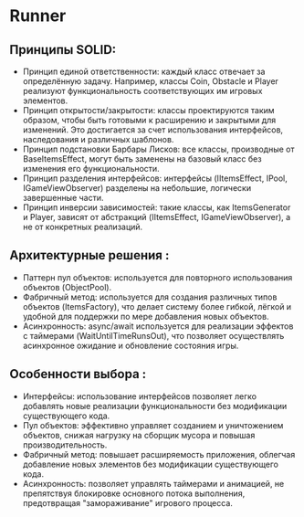 # Runner

## Принципы SOLID:
- Принцип единой ответственности: каждый класс отвечает за определённую задачу. Например, классы Coin, Obstacle и Player реализуют функциональность соответствующих им игровых элементов.
- Принцип открытости/закрытости: классы проектируются таким образом, чтобы быть готовыми к расширению и закрытыми для изменений. Это достигается за счет использования интерфейсов, наследования и различных шаблонов.
- Принцип подстановки Барбары Лисков: все классы, производные от BaseItemsEffect, могут быть заменены на базовый класс без изменения его функциональности.
- Принцип разделения интерфейсов: интерфейсы (IItemsEffect, IPool, IGameViewObserver) разделены на небольшие, логически завершенные части.
- Принцип инверсии зависимостей: такие классы, как ItemsGenerator и Player, зависят от абстракций (IItemsEffect, IGameViewObserver), а не от конкретных реализаций.

## Архитектурные решения :
- Паттерн пул объектов: используется для повторного использования объектов (ObjectPool).
- Фабричный метод: используется для создания различных типов объектов (ItemsFactory), что делает систему более гибкой, лёгкой и удобной для поддержки по мере добавления новых объектов.
- Асинхронность: async/await используется для реализации эффектов с таймерами (WaitUntilTimeRunsOut), что позволяет осуществлять асинхронное ожидание и обновление состояния игры.

## Особенности выбора :
- Интерфейсы: использование интерфейсов позволяет легко добавлять новые реализации функциональности без модификации существующего кода.
- Пул объектов: эффективно управляет созданием и уничтожением объектов, снижая нагрузку на сборщик мусора и повышая производительность.
- Фабричный метод: повышает расширяемость приложения, облегчая добавление новых элементов без модификации существующего кода.
- Асинхронность: позволяет управлять таймерами и анимацией, не препятствуя блокировке основного потока выполнения, предотвращая "замораживание" игрового процесса.